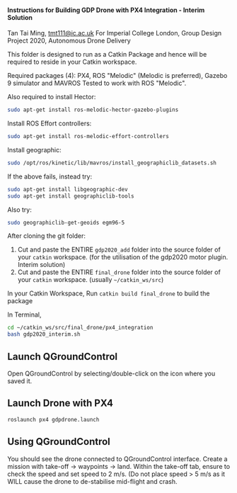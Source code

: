 #### Instructions for Building GDP Drone with PX4 Integration - Interim Solution

Tan Tai Ming, tmt111@ic.ac.uk
For Imperial College London, Group Design Project 2020, Autonomous Drone Delivery

This folder is designed to run as a Catkin Package and hence will be required to reside in your Catkin workspace.

Required packages (4): PX4, ROS "Melodic" (Melodic is preferred), Gazebo 9 simulator and MAVROS
Tested to work with ROS "Melodic".

Also required to install Hector:

```bash
sudo apt-get install ros-melodic-hector-gazebo-plugins
```

Install ROS Effort controllers:
```bash
sudo apt-get install ros-melodic-effort-controllers
```
Install geographic:
```bash
sudo /opt/ros/kinetic/lib/mavros/install_geographiclib_datasets.sh
```

If the above fails, instead try:

```bash
sudo apt-get install libgeographic-dev
sudo apt-get install geographiclib-tools
```

Also try:
```bash
sudo geographiclib-get-geoids egm96-5
```


After cloning the git folder:
1. Cut and paste the ENTIRE `gdp2020_add` folder into the source folder of your `catkin` workspace. (for the utilisation of the gdp2020 motor plugin. Interim solution)
2. Cut and paste the ENTIRE `final_drone` folder into the source folder of your `catkin` workspace.
(usually `~/catkin_ws/src`)

In your Catkin Workspace,
Run `catkin build final_drone` to build the package

In Terminal,
```bash
cd ~/catkin_ws/src/final_drone/px4_integration
bash gdp2020_interim.sh
```

## Launch QGroundControl
Open QGroundControl by selecting/double-click on the icon where you saved it.

## Launch Drone with PX4

```bash
roslaunch px4 gdpdrone.launch 
```

## Using QGroundControl
You should see the drone connected to QGroundControl interface.
Create a mission with take-off -> waypoints -> land.
Within the take-off tab, ensure to check the speed and set speed to 2 m/s. (Do not place speed > 5 m/s as it WILL cause the drone to de-stabilise mid-flight and crash.
